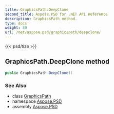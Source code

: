 ```yaml
---
title: GraphicsPath.DeepClone
second_title: Aspose.PSD for .NET API Reference
description: GraphicsPath method. 
type: docs
weight: 80
url: /net/aspose.psd/graphicspath/deepclone/
---
```

{{< psd/tize >}}
## GraphicsPath.DeepClone method

```csharp
public GraphicsPath DeepClone()
```

### See Also

* class [GraphicsPath](../)
* namespace [Aspose.PSD](../../graphicspath/)
* assembly [Aspose.PSD](../../../)


